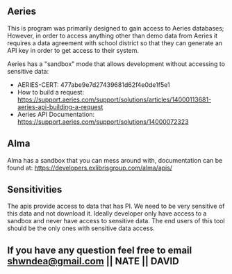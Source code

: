 ## Aeries
 This is program was primarily designed to gain access to Aeries databases; However, in order to access anything other than demo data from Aeries it requires a data agreement with school district so that they can generate an API key in order to get access to their system.

Aeries has a "sandbox" mode that allows development without accessing to sensitive data:
- AERIES-CERT: 477abe9e7d27439681d62f4e0de1f5e1
- How to build a request: https://support.aeries.com/support/solutions/articles/14000113681-aeries-api-building-a-request
- Aeries API Documentation: https://support.aeries.com/support/solutions/14000072323

## Alma
 Alma has a sandbox that you can mess around with, documentation can be found at: https://developers.exlibrisgroup.com/alma/apis/

## Sensitivities

The apis provide access to data that has PI.  We need to be very sensitive of this data and not download it.  Ideally developer only have access to a sandbox and never have access to sensitive data.  The end users of this tool should be the only ones with sensitive data access.



## If you have any question feel free to email shwndea@gmail.com || NATE  || DAVID
